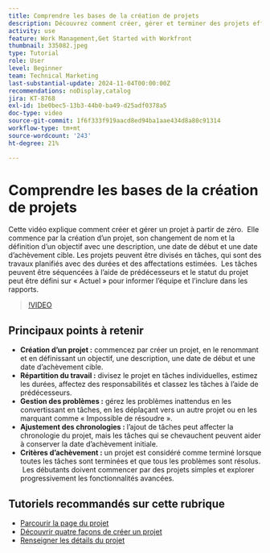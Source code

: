 ```yaml
---
title: Comprendre les bases de la création de projets
description: Découvrez comment créer, gérer et terminer des projets efficacement, gérer les problèmes inattendus et explorer les conseils adaptés aux personnes qui débutent, afin de leur permettre de maîtriser les fonctionnalités essentielles de gestion de projet.
activity: use
feature: Work Management,Get Started with Workfront
thumbnail: 335082.jpeg
type: Tutorial
role: User
level: Beginner
team: Technical Marketing
last-substantial-update: 2024-11-04T00:00:00Z
recommendations: noDisplay,catalog
jira: KT-8768
exl-id: 1be0bec5-13b3-44b0-ba49-d25adf0378a5
doc-type: video
source-git-commit: 1f6f333f919aacd8ed94ba1aae434d8a80c91314
workflow-type: tm+mt
source-wordcount: '243'
ht-degree: 21%

---
```


# Comprendre les bases de la création de projets

Cette vidéo explique comment créer et gérer un projet à partir de zéro. &#x200B; Elle commence par la création d’un projet, son changement de nom et la définition d’un objectif avec une description, une date de début et une date d’achèvement cible. Les projets peuvent être divisés en tâches, qui sont des travaux planifiés avec des durées et des affectations estimées. &#x200B; Les tâches peuvent être séquencées à l’aide de prédécesseurs et le statut du projet peut être défini sur « Actuel » pour informer l’équipe et l’inclure dans les rapports. &#x200B;


>[!VIDEO](https://video.tv.adobe.com/v/335082/?quality=12&learn=on&enablevpops)

## Principaux points à retenir

* **Création d’un projet :** commencez par créer un projet, en le renommant et en définissant un objectif, une description, une date de début et une date d’achèvement cible.
* **Répartition du travail :** divisez le projet en tâches individuelles, estimez les durées, affectez des responsabilités et classez les tâches à l’aide de prédécesseurs. &#x200B;
* **Gestion des problèmes :** gérez les problèmes inattendus en les convertissant en tâches, en les déplaçant vers un autre projet ou en les marquant comme « Impossible de résoudre ». &#x200B;
* **Ajustement des chronologies :** l’ajout de tâches peut affecter la chronologie du projet, mais les tâches qui se chevauchent peuvent aider à conserver la date d’achèvement initiale. &#x200B;
* **Critères d’achèvement :** un projet est considéré comme terminé lorsque toutes les tâches sont terminées et que tous les problèmes sont résolus. &#x200B; Les débutants doivent commencer par des projets simples et explorer progressivement les fonctionnalités avancées. &#x200B;


## Tutoriels recommandés sur cette rubrique

* [Parcourir la page du projet](/help/manage-work/projects/navigate-the-project-page.md)
* [Découvrir quatre façons de créer un projet](/help/manage-work/projects/understand-other-ways-to-create-projects.md)
* [Renseigner les détails du projet](/help/manage-work/projects/fill-in-the-project-details.md)

